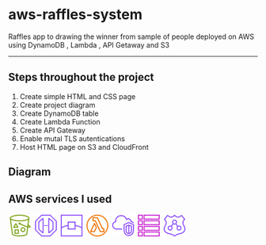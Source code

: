 # aws-raffles-system
Raffles  app to drawing the winner from sample of people deployed on AWS using DynamoDB , Lambda , API Getaway and S3 

------------------------------------------------------------
## Steps throughout the project 
1. Create simple HTML and CSS page
2. Create project diagram
3. Create DynamoDB table
4. Create Lambda Function
5. Create API Gateway
6. Enable mutal TLS autentications
7. Host HTML page on S3 and CloudFront

## Diagram



## AWS services I used
![S3 Icon](icons/Res_Amazon-Simple-Storage-Service_Bucket-With-Objects_48.png)  ![API Icon](icons/Res_Amazon-API-Gateway_Endpoint_48.png) ![CloudFront Icon](icons/Res_Amazon-CloudFront_Edge-Location_48.png) ![Lambda Icon](icons/Res_AWS-Lambda_Lambda-Function_48.png)  ![VPC Icon](icons/Res_Amazon-VPC_Virtual-private-cloud-VPC_48.png) ![DynamoDB Icon](icons/Res_Amazon-DynamoDB_Table_48.png) ![API Icon](icons/Res_Amazon-Route-53_Resolver_48.png) 



